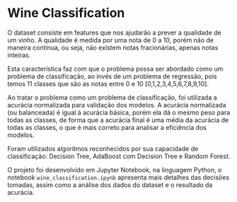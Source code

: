 # Wine Classification

O dataset consiste em features que nos ajudarão a prever a qualidade de um vinho. A qualidade é medida por uma nota de 0 a 10, porém não de maneira contínua, ou seja, não existem notas fracionárias, apenas notas inteiras.

Esta característica faz com que o problema possa ser abordado como um problema de classificação, ao invés de um problema de regressão, pois temos 11 classes que são as notas entre 0 e 10 [0,1,2,3,4,5,6,7,8,9,10].

Ao tratar o problema como um problema de classificação, foi utilizada a acurácia normalizada para validação dos modelos. A acurácia normalizada (ou balanceada) é igual à acurácia básica, porém ela dá o mesmo peso para todas as classes, de forma que a acurácia final é uma média da acurácia de todas as classes, o que é mais correto para analisar a eficiência dos modelos.

Foram utilizados algoritmos reconhecidos por sua capacidade de classificação: Decision Tree, AdaBoost com Decision Tree e Random Forest.

O projeto foi desenvolvido em Jupyter Notebook, na linguagem Python, o notebook ``wine_classification.ipynb`` apresenta mais detalhes das decisões tomadas, assim como a análise dos dados do dataset e o resultado da acurácia.

